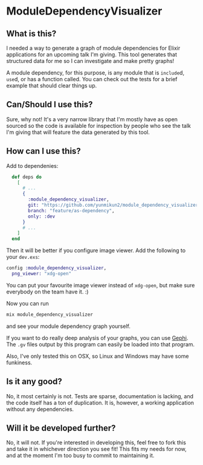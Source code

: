 # ModuleDependencyVisualizer

## What is this?

I needed a way to generate a graph of module dependencies for Elixir
applications for an upcoming talk I'm giving. This tool generates that
structured data for me so I can investigate and make pretty graphs!

A module dependency, for this purpose, is any module that is `include`d, `use`d,
or has a function called. You can check out the tests for a brief example that
should clear things up.

## Can/Should I use this?

Sure, why not! It's a very narrow library that I'm mostly have as open sourced
so the code is available for inspection by people who see the talk I'm giving
that will feature the data generated by this tool.

## How can I use this?

Add to dependenies:

```elixir
  def deps do
    [
      # ...
      {
        :module_dependency_visualizer,
        git: "https://github.com/yunmikun2/module_dependency_visualizer",
        branch: "feature/as-dependency",
        only: :dev
      }
      # ...
    ]
  end
```

Then it will be better if you configure image viewer. Add the
following to your `dev.exs`:

```elixir
config :module_dependency_visualizer,
  png_viewer: "xdg-open"
```

You can put your favourite image viewer instead of `xdg-open`, but
make sure everybody on the team have it. :)

Now you can run

```sh
mix module_dependency_visualizer
```

and see your module dependency graph yourself.

If you want to do really deep analysis of your graphs, you can use
[Gephi](https://gephi.org/). The `.gv` files output by this program can easily
be loaded into that program.

Also, I've only tested this on OSX, so Linux and Windows may have some
funkiness.

## Is it any good?

No, it most certainly is not. Tests are sparse, documentation is lacking, and
the code itself has a ton of duplication. It is, however, a working application
without any dependencies.

## Will it be developed further?

No, it will not. If you're interested in developing this, feel free to fork this
and take it in whichever direction you see fit! This fits my needs for now, and
at the moment I'm too busy to commit to maintaining it.

